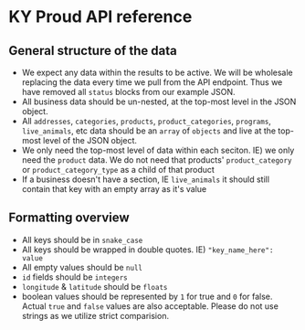 # KY Proud API reference

## General structure of the data
- We expect any data within the results to be active. We will be wholesale replacing the data every time we pull from the API endpoint. Thus we have removed all `status` blocks from our example JSON.
- All business data should be un-nested, at the top-most level in the JSON object.
- All `addresses`, `categories`, `products`, `product_categories`, `programs`, `live_animals`, etc data should be an `array` of `objects` and live at the top-most level of the JSON object.
- We only need the top-most level of data within each seciton. IE) we only need the `product` data. We do not need that products' `product_category` or `product_category_type` as a child of that product
- If a business doesn't have a section, IE `live_animals` it should still contain that key with an empty array as it's value


## Formatting overview
- All keys should be in `snake_case`
- All keys should be wrapped in double quotes. IE) `"key_name_here": value`
- All empty values should be `null`
- `id` fields should be `integers`
- `longitude` & `latitude` should be `floats`
- boolean values should be represented by `1` for true and `0` for false. Actual `true` and `false` values are also acceptable. Please do not use strings as we utilize strict comparision.
